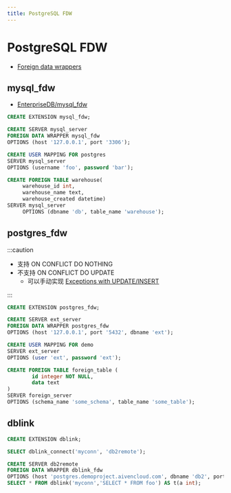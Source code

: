 ```yaml
---
title: PostgreSQL FDW
---
```


# PostgreSQL FDW

- [Foreign data wrappers](https://wiki.postgresql.org/wiki/Foreign_data_wrappers)

## mysql_fdw

- [EnterpriseDB/mysql_fdw](https://github.com/EnterpriseDB/mysql_fdw)

```sql
CREATE EXTENSION mysql_fdw;

CREATE SERVER mysql_server
FOREIGN DATA WRAPPER mysql_fdw
OPTIONS (host '127.0.0.1', port '3306');

CREATE USER MAPPING FOR postgres
SERVER mysql_server
OPTIONS (username 'foo', password 'bar');

CREATE FOREIGN TABLE warehouse(
     warehouse_id int,
     warehouse_name text,
     warehouse_created datetime)
SERVER mysql_server
     OPTIONS (dbname 'db', table_name 'warehouse');
```

## postgres_fdw

:::caution

- 支持 ON CONFLICT DO NOTHING
- 不支持 ON CONFLICT DO UPDATE
  - 可以手动实现 [Exceptions with UPDATE/INSERT](https://www.postgresql.org/docs/9.4/plpgsql-control-structures.html#PLPGSQL-UPSERT-EXAMPLE)

:::

```sql
CREATE EXTENSION postgres_fdw;

CREATE SERVER ext_server
FOREIGN DATA WRAPPER postgres_fdw
OPTIONS (host '127.0.0.1', port '5432', dbname 'ext');

CREATE USER MAPPING FOR demo
SERVER ext_server
OPTIONS (user 'ext', password 'ext');

CREATE FOREIGN TABLE foreign_table (
        id integer NOT NULL,
        data text
)
SERVER foreign_server
OPTIONS (schema_name 'some_schema', table_name 'some_table');
```

## dblink

```sql
CREATE EXTENSION dblink;

SELECT dblink_connect('myconn', 'db2remote');

CREATE SERVER db2remote
FOREIGN DATA WRAPPER dblink_fdw
OPTIONS (host 'postgres.demoproject.aivencloud.com', dbname 'db2', port '11254');
SELECT * FROM dblink('myconn','SELECT * FROM foo') AS t(a int);
```
